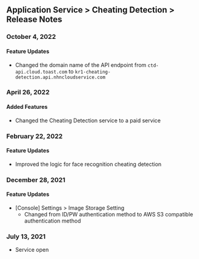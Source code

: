 ## Application Service > Cheating Detection > Release Notes
### October 4, 2022
#### Feature Updates
* Changed the domain name of the API endpoint from `ctd-api.cloud.toast.com` to `kr1-cheating-detection.api.nhncloudservice.com`
### April 26, 2022
#### Added Features
* Changed the Cheating Detection service to a paid service
### February 22, 2022
#### Feature Updates
* Improved the logic for face recognition cheating detection
### December 28, 2021
#### Feature Updates
* [Console] Settings > Image Storage Setting
	* Changed from ID/PW authentication method to AWS S3 compatible authentication method
### July 13, 2021
* Service open
